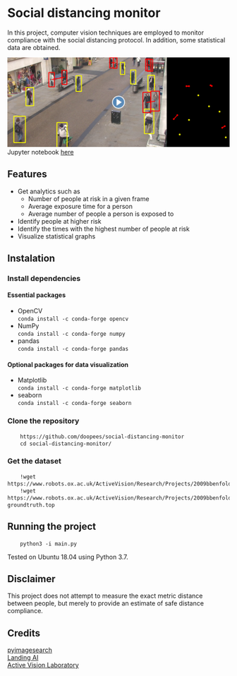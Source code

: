# Social distancing monitor
In this project, computer vision techniques are employed to monitor compliance with the social distancing protocol. In addition, some statistical data are obtained.

[![Demonstration](/media/video.png)](https://youtu.be/Wy0imwCRsg0)
Jupyter notebook [here](https://colab.research.google.com/github/doopees/social-distancing-monitor/blob/main/notebook/social_distancing_monitor.ipynb)

## Features
* Get analytics such as
    - Number of people at risk in a given frame
    - Average exposure time for a person
    - Average number of people a person is exposed to
* Identify people at higher risk
* Identify the times with the highest number of people at risk
* Visualize statistical graphs

## Instalation

### Install dependencies
#### Essential packages
* OpenCV\
        `conda install -c conda-forge opencv`
* NumPy\
        `conda install -c conda-forge numpy`
* pandas\
        `conda install -c conda-forge pandas`
#### Optional packages for data visualization
* Matplotlib\
        `conda install -c conda-forge matplotlib`
* seaborn\
        `conda install -c conda-forge seaborn`

### Clone the repository
        https://github.com/doopees/social-distancing-monitor
        cd social-distancing-monitor/

### Get the dataset
        !wget https://www.robots.ox.ac.uk/ActiveVision/Research/Projects/2009bbenfold_headpose/Datasets/TownCentreXVID.avi
        !wget https://www.robots.ox.ac.uk/ActiveVision/Research/Projects/2009bbenfold_headpose/Datasets/TownCentre-groundtruth.top

## Running the project
        python3 -i main.py
Tested on Ubuntu 18.04 using Python 3.7.

## Disclaimer
This project does not attempt to measure the exact metric distance between people, but merely to provide an estimate of safe distance compliance.

## Credits
[pyimagesearch](https://www.pyimagesearch.com/2017/02/06/faster-video-file-fps-with-cv2-videocapture-and-opencv/)\
[Landing AI](https://landing.ai/landing-ai-creates-an-ai-tool-to-help-customers-monitor-social-distancing-in-the-workplace/)\
[Active Vision Laboratory](https://www.robots.ox.ac.uk/ActiveVision/Research/Projects/2009bbenfold_headpose/project.html)
